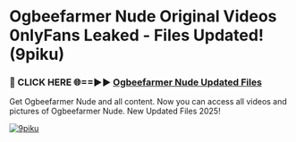 # Ogbeefarmer Nude Original Videos 0nlyFans Leaked - Files Updated! (9piku)

<h3>🔴 CLICK HERE 🌐==►► <a href="https://tinyurl.com/y5r63du9" rel="nofollow">Ogbeefarmer Nude Updated Files</a></h3>

Get Ogbeefarmer Nude and all content. Now you can access all videos and pictures of Ogbeefarmer Nude. New Updated Files 2025!

[![9piku](https://i.imgur.com/UVo9nyh.gif)](https://tinyurl.com/y5r63du9)